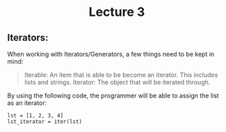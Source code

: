 <div align = "center">
  
# Lecture 3

</div>

## Iterators:
When working with Iterators/Generators, a few things need to be kept in mind:
>Iterable: An item that is able to be become an iterator. This includes lists and strings.
>Iterator: The object that will be iterated through. 

By using the following code, the programmer will be able to assign the list as an iterator:
```
lst = [1, 2, 3, 4]
lst_iterator = iter(lst)
```
